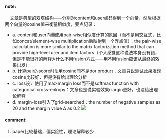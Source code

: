 #### note:
&nbsp;&nbsp;&nbsp;&nbsp;文章是典型的双塔结构——分别对content和user编码得到一个向量，然后根据两个向量的cosine值来衡量相似度，要点记录：
  + a. content和user向量使用pair-wise相似度计算的原因（而不是用交互式，比如concat/element-wise multiplication后映射到一个浮点值）：the pair-wise calculation is more similar to the matrix factorization method that can provide high-level user and item factors（个人感觉这种说法本身没有错，但是不能很好的解释为什么不用fusion方式——用不用fusion应该从最终的效果出发）
  + b. 计算pair的score时使用cosine而不是dot product：文章只说测试效果发现cosine比较好，但是没有给出理论分析
  + c. loss设计使用了max-margin loss而不是softmax function with categorical cross-entropy：文章也是说实验效果margin更好，也没给出理论解释
  + d. margin-loss引入了grid-searched：the number of negative samples as 20 and the margin value ∆ as 0.2
  ![](https://github.com/xwzhong/papernote/blob/master/pic/Deep%20Content-User%20Embedding%20Model%20for%20Music%20Recommendation.png)
  
#### comment:
  1. paper比较基础，偏实验性，理论解释较少
